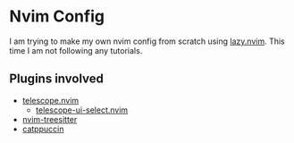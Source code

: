# Nvim Config

I am trying to make my own nvim config from scratch using [lazy.nvim](https://github.com/folke/lazy.nvim.git). This time I am not following any tutorials.

## Plugins involved

-   [telescope.nvim](https://github.com/nvim-telescope/telescope.nvim.git)
    -   [telescope-ui-select.nvim](https://github.com/nvim-telescope/telescope-ui-select.nvim.git)
-   [nvim-treesitter](https://github.com/nvim-treesitter/nvim-treesitter.git)
-   [catppuccin](https://github.com/catppuccin/nvim.git)
